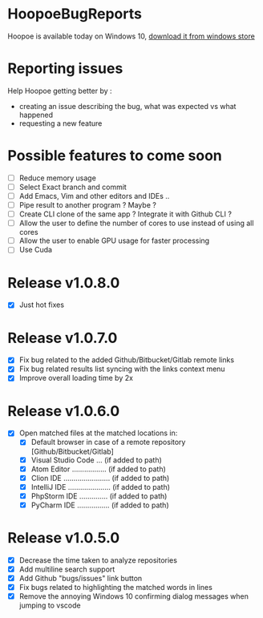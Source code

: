 # HoopoeBugReports
Hoopoe is available today on Windows 10, [download it from windows store](https://www.microsoft.com/en-us/p/hoopoe/9ppl3f6g79zl?rtc=1&activetab=pivot:overviewtab)


# Reporting issues
Help Hoopoe getting better by :
- creating an issue describing the bug, what was expected vs what happened
- requesting a new feature

# Possible features to come soon
- [ ] Reduce memory usage
- [ ] Select Exact branch and commit
- [ ] Add Emacs, Vim and other editors and IDEs ..
- [ ] Pipe result to another program ? Maybe ?
- [ ] Create CLI clone of the same app ? Integrate it with Github CLI ?
- [ ] Allow the user to define the number of cores to use instead of using all cores
- [ ] Allow the user to enable GPU usage for faster processing
- [ ] Use Cuda

# Release v1.0.8.0
- [x] Just hot fixes

# Release v1.0.7.0
- [x] Fix bug related to the added Github/Bitbucket/Gitlab remote links
- [x] Fix bug related results list syncing with the links context menu
- [x] Improve overall loading time by 2x

# Release v1.0.6.0
- [x] Open matched files at the matched locations in:
  - [x] Default browser in case of a remote repository [Github/Bitbucket/Gitlab]
  - [x] Visual Studio Code ... (if added to path)
  - [x] Atom Editor ................. (if added to path)
  - [x] Clion IDE ....................... (if added to path)
  - [x] IntelliJ IDE ..................... (if added to path)
  - [x] PhpStorm IDE .............. (if added to path)
  - [x] PyCharm IDE ................ (if added to path)

# Release v1.0.5.0
- [x] Decrease the time taken to analyze repositories
- [x] Add multiline search support
- [x] Add Github "bugs/issues" link button
- [x] Fix bugs related to highlighting the matched words in lines
- [x] Remove the annoying Windows 10 confirming dialog messages when jumping to vscode
